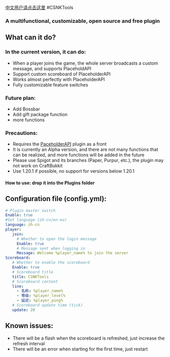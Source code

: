 [中文用户请点击这里](README.md)
#CSNKTools
### A multifunctional, customizable, open source and free plugin
## What can it do?
### In the current version, it can do:
- When a player joins the game, the whole server broadcasts a custom message, and supports PlaceholdAPI
- Support custom scoreboard of PlaceholderAPI
- Works almost perfectly with PlaceholderAPI
- Fully customizable feature switches

### Future plan:
- Add Bossbar
- Add gift package function
- more functions

### Precautions:
- Requires the [PaceholderAPI](https://www.spigotmc.org/resources/placeholderapi.6245/) plugin as a front
- It is currently an Alpha version, and there are not many functions that can be realized, and more functions will be added in the future
- Please use Spigot and its branches (Paper, Purpur, etc.), the plugin may not work on CraftBukkit
- Use 1.20.1 if possible, no support for versions below 1.20.1

#### How to use: drop it into the Plugins folder
## Configuration file (config.yml):
```yaml
# Plugin master switch
Enable: true
#Set language (zh-cn/en-eu)
language: zh-cn
player:
   join:
     # Whether to open the login message
     Enable: true
     # Message sent when logging in
     Message: Welcome %player_name% to join the server
Scoreboard:
   # Whether to enable the scoreboard
   Enable: true
   # Scoreboard title
   title: CSNKTools
   # Scoreboard content
   line:
     - 名称: %player_name%
     - 等级: %player_level%
     - 延迟: %player_ping%
   # Scoreboard update time (tick)
   update: 20
```
## Known issues:
- There will be a flash when the scoreboard is refreshed, just increase the refresh interval
- There will be an error when starting for the first time, just restart
